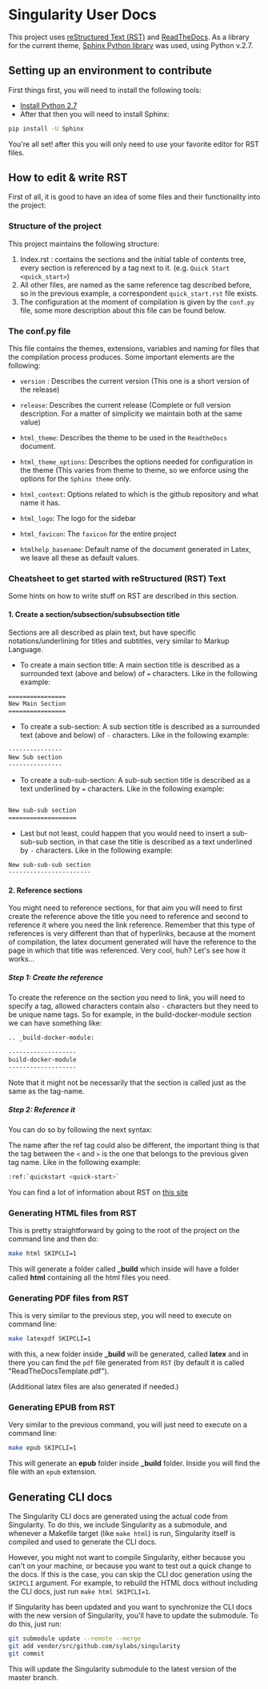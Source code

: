 # Singularity User Docs

This project uses [reStructured Text (RST)](http://docutils.sourceforge.net/rst.html)
and [ReadTheDocs](https://readthedocs.org/). As a library for the current
theme, [Sphinx Python library](https://pypi.org/project/Sphinx/) was used,
using Python v.2.7.

## Setting up an environment to contribute

First things first, you will need to install the following tools:

- <a href="https://www.python.org/download/releases/2.7/">Install Python 2.7</a>
- After that then you will need to install Sphinx:

```sh
pip install -U Sphinx
```

You're all set! after this you will only need to use your favorite editor for
RST files.

## How to edit & write RST

First of all, it is good to have an idea of some files and their functionality
into the project:

### Structure of the project

This project maintains the following structure:

1. Index.rst : contains the sections and the initial table of contents tree,
   every section is referenced by a tag next to it. (e.g. ``Quick Start
   <quick_start>``)
2. All other files, are named as the same reference tag described before, so in
   the previous example, a correspondent ``quick_start.rst`` file exists.
3. The configuration at the moment of compilation is given by the ``conf.py``
   file, some more description about this file can be found below.

### The conf.py file

This file contains the themes, extensions, variables and naming for files that
the compilation process produces. Some important elements are the following:

- ``version`` : Describes the current version (This one is a short version of
  the release)
- ``release``: Describes the current release (Complete or full version
  description. For a matter of simplicity we maintain both at the same value)

- ``html_theme``: Describes the theme to be used in the ``ReadtheDocs``
  document.
- ``html_theme_options``: Describes the options needed for configuration in the
  theme (This varies from theme to theme, so we enforce using the options for
  the ``Sphinx theme`` only.
- ``html_context``: Options related to which is the github repository and what
  name it has.
- ``html_logo``: The logo for the sidebar
- ``html_favicon``: The ``favicon`` for the entire project
- ``htmlhelp_basename``: Default name of the document generated in Latex, we
  leave all these as default values.

### Cheatsheet to get started with reStructured (RST) Text

Some hints on how to write stuff on RST are described in this section.

#### 1. Create a section/subsection/subsubsection title

Sections are all described as plain text, but have specific
notations/underlining for titles and subtitles, very similar to Markup Language.

- To create a main section title: A main section title is described as a
  surrounded text (above and below) of ``=`` characters. Like in the following
  example:

```sh
================
New Main Section
================
```

- To create a sub-section: A sub section title is described as a surrounded text
  (above and below) of ``-`` characters. Like in the following example:

```sh
---------------
New Sub section
---------------
```

- To create a sub-sub-section: A sub-sub section title is described as a text
  underlined by ``=`` characters. Like in the following example:

```sh

New sub-sub section
===================

```

- Last but not least, could happen that you would need to insert a sub-sub-sub
  section, in that case the title is described as a text underlined by ``-``
  characters. Like in the following example:

```sh
New sub-sub-sub section
-----------------------
```

#### 2. Reference sections

You might need to reference sections, for that aim you will need to first create
the reference above the title you need to reference and second to reference it
where you need the link reference. Remember that this type of references is very
different than that of hyperlinks, because at the moment of compilation, the
latex document generated will have the reference to the page in which that title
was referenced. Very cool, huh? Let's see how it works...

##### Step 1: Create the reference

To create the reference on the section you need to link, you will need to
specify a tag, allowed characters contain also ``-`` characters but they need to
be unique name tags. So for example, in the build-docker-module section we can
have something like:

```sh
.. _build-docker-module:

-------------------
build-docker-module
-------------------
```

Note that it might not be necessarily that the section is called just as the
same as the tag-name.

##### Step 2: Reference it

You can do so by following the next syntax:

The name after the ref tag could also be different, the important thing is that
the tag between the ``<`` and ``>`` is the one that belongs to the previous
given tag name. Like in the following example:

```sh
:ref:`quickstart <quick-start>`
```

You can find a lot of information about RST on <a
href="http://docutils.sourceforge.net/docs/ref/rst/restructuredtext.html">this
site</a>

### Generating HTML files from RST

This is pretty straightforward by going to the root of the project on the
command line and then do:

```sh
make html SKIPCLI=1
```

This will generate a folder called **_build** which inside will have a folder
called **html** containing all the html files you need.

### Generating PDF files from RST

This is very similar to the previous step, you will need to execute on command line:

```sh
make latexpdf SKIPCLI=1
```

with this, a new folder inside **_build** will be generated, called **latex**
and in there you can find the `pdf` file generated from `RST` (by default it is
called "ReadTheDocsTemplate.pdf").

(Additional latex files are also generated if needed.)

### Generating EPUB from RST

Very similar to the previous command, you will just need to execute on a command
line:

```sh
make epub SKIPCLI=1
```

This will generate an **epub** folder inside **_build** folder. Inside you will
find the file with an `epub` extension.

## Generating CLI docs

The Singularity CLI docs are generated using the actual code from Singularity.
To do this, we include Singularity as a submodule, and whenever a Makefile
target (like `make html`) is run, Singularity itself is compiled and used to
generate the CLI docs.

However, you might not want to compile Singularity, either because you can't on
your machine, or because you want to test out a quick change to the docs.  If
this is the case, you can skip the CLI doc generation using the `SKIPCLI`
argument.  For example, to rebuild the HTML docs without including the CLI docs,
just run `make html SKIPCLI=1`.

If Singularity has been updated and you want to synchronize the CLI docs with
the new version of Singularity, you'll have to update the submodule.  To do
this, just run:

```bash
git submodule update --remote --merge
git add vendor/src/github.com/sylabs/singularity
git commit
```

This will update the Singularity submodule to the latest version of the master branch.
